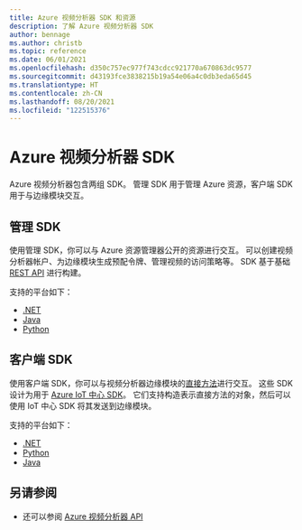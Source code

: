 ```yaml
---
title: Azure 视频分析器 SDK 和资源
description: 了解 Azure 视频分析器 SDK
author: bennage
ms.author: christb
ms.topic: reference
ms.date: 06/01/2021
ms.openlocfilehash: d350c757ec977f743cdcc921770a670863dc9577
ms.sourcegitcommit: d43193fce3838215b19a54e06a4c0db3eda65d45
ms.translationtype: HT
ms.contentlocale: zh-CN
ms.lasthandoff: 08/20/2021
ms.locfileid: "122515376"
---
```

# <a name="azure-video-analyzer-sdks"></a>Azure 视频分析器 SDK

Azure 视频分析器包含两组 SDK。 管理 SDK 用于管理 Azure 资源，客户端 SDK 用于与边缘模块交互。

## <a name="management-sdks"></a>管理 SDK

使用管理 SDK，你可以与 Azure 资源管理器公开的资源进行交互。 可以创建视频分析器帐户、为边缘模块生成预配令牌、管理视频的访问策略等。 SDK 基于基础 [REST API](/rest/api/videoanalyzer/?branch=video) 进行构建。

支持的平台如下：

- [.NET](https://aka.ms/ava/sdk/mgt/net)
- [Java](https://aka.ms/ava/sdk/mgt/java)
- [Python](https://aka.ms/ava/sdk/mgt/python)

## <a name="client-sdks"></a>客户端 SDK

使用客户端 SDK，你可以与视频分析器边缘模块的[直接方法][docs-direct-methods]进行交互。 这些 SDK 设计为用于 [Azure IoT 中心 SDK][docs-iot-hub-sdks]。 它们支持构造表示直接方法的对象，然后可以使用 IoT 中心 SDK 将其发送到边缘模块。

支持的平台如下：

- [.NET](https://aka.ms/ava/sdk/client/net)
- [Python](https://aka.ms/ava/sdk/client/python)
- [Java](https://aka.ms/ava/sdk/client/java)

## <a name="see-also"></a>另请参阅

- 还可以参阅 [Azure 视频分析器 API](https://docs.microsoft.com/rest/api/videoanalyzer/)

<!-- links -->
[docs-direct-methods]: direct-methods.md
[docs-iot-hub-sdks]: ../../iot-hub/iot-hub-devguide-sdks.md

[REST API]: https://aka.ms/ava/api/rest

